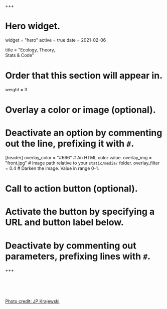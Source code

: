 +++
# Hero widget.
widget = "hero"
active = true
date = 2021-02-06

title = "Ecology, Theory,<br>Stats &amp; Code"

# Order that this section will appear in.
weight = 3

# Overlay a color or image (optional).
#   Deactivate an option by commenting out the line, prefixing it with `#`.
[header]
  overlay_color = "#666"  # An HTML color value.
  overlay_img = "front.jpg"  # Image path relative to your `static/media/` folder.
  overlay_filter = 0.4  # Darken the image. Value in range 0-1.

# Call to action button (optional).
#   Activate the button by specifying a URL and button label below.
#   Deactivate by commenting out parameters, prefixing lines with `#`.
+++

<br><br><br><br>
<a id="academic-release" href="https://www.jpkrajewski.com/">Photo credit: JP Krajewski</a>
